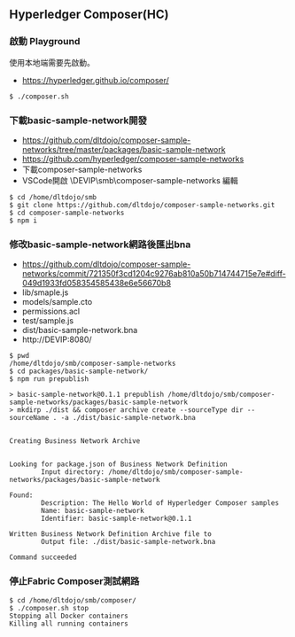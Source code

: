 ## Hyperledger Composer(HC)


### 啟動 Playground 

使用本地端需要先啟動。

* https://hyperledger.github.io/composer/

```
$ ./composer.sh
```
### 下載basic-sample-network開發

* https://github.com/dltdojo/composer-sample-networks/tree/master/packages/basic-sample-network
* https://github.com/hyperledger/composer-sample-networks
* 下載composer-sample-networks
* VSCode開啟 \\DEVIP\smb\composer-sample-networks 編輯

```
$ cd /home/dltdojo/smb
$ git clone https://github.com/dltdojo/composer-sample-networks.git
$ cd composer-sample-networks
$ npm i
```

### 修改basic-sample-network網路後匯出bna

* https://github.com/dltdojo/composer-sample-networks/commit/721350f3cd1204c9276ab810a50b714744715e7e#diff-049d1933fd058354585438e6e56670b8
* lib/smaple.js 
* models/sample.cto
* permissions.acl
* test/sample.js
* dist/basic-sample-network.bna
* http://DEVIP:8080/

```
$ pwd
/home/dltdojo/smb/composer-sample-networks
$ cd packages/basic-sample-network/
$ npm run prepublish

> basic-sample-network@0.1.1 prepublish /home/dltdojo/smb/composer-sample-networks/packages/basic-sample-network
> mkdirp ./dist && composer archive create --sourceType dir --sourceName . -a ./dist/basic-sample-network.bna


Creating Business Network Archive


Looking for package.json of Business Network Definition
        Input directory: /home/dltdojo/smb/composer-sample-networks/packages/basic-sample-network

Found:
        Description: The Hello World of Hyperledger Composer samples
        Name: basic-sample-network
        Identifier: basic-sample-network@0.1.1

Written Business Network Definition Archive file to
        Output file: ./dist/basic-sample-network.bna

Command succeeded
```

### 停止Fabric Composer測試網路

```
$ cd /home/dltdojo/smb/composer/
$ ./composer.sh stop
Stopping all Docker containers
Killing all running containers
```